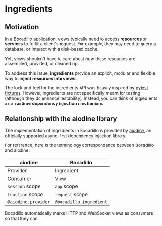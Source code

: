 # Ingredients <Badge text="experimental" type="warn"/> <Badge text="0.13+"/>

## Motivation

In a Bocadillo application, views typically need to access **resources** or **services** to fulfill a client's request. For example, they may need to query a database, or interact with a disk-based cache.

Yet, views shouldn't have to care about _how_ those resources are assembled, provided, or cleaned up.

To address this issue, **ingredients** provide an explicit, modular and flexible way to **inject resources into views**.

The look and feel for the ingredients API was heavily inspired by [pytest fixtures](https://docs.pytest.org/en/latest/ingredient.html). However, ingredients are not specifically meant for testing (although they do enhance testability). Instead, you can think of ingredients as a **runtime dependency injection mechanism**.

## Relationship with the aiodine library

The implementation of ingredients in Bocadillo is provided by [aiodine](https://github.com/bocadilloproject/aiodine), an officially supported async-first dependency injection library.

For reference, here is the terminology correspondance between Bocadillo and aiodine:

| aiodine             | Bocadillo               |
| ------------------- | ----------------------- |
| Provider            | Ingredient              |
| Consumer            | View                    |
| `session` scope     | `app` scope             |
| `function` scope    | `request` scope         |
| `@aiodine.provider` | `@bocadillo.ingredient` |

Bocadillo automatically marks HTTP and WebSocket views as consumers so that they can
